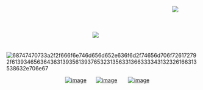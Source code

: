 

⠀⠀⠀⠀⠀⠀⠀⠀⠀⠀⠀⠀⠀⠀⠀⠀⠀⠀⠀⠀⠀⠀⠀⠀⠀⠀⠀⠀⠀⠀⠀  ⠀⠀⠀⠀⠀⠀⠀⠀⠀⠀⠀![](https://i.imgur.com/NhsT91j.png)

⠀⠀⠀⠀⠀⠀⠀⠀⠀⠀⠀⠀⠀⠀⠀⠀⠀⠀⠀⠀⠀⠀⠀⠀⠀⠀⠀⠀⠀⠀⠀⠀⠀⠀⠀⠀⠀⠀⠀⠀⠀⠀⠀⠀⠀⠀⠀⠀⠀⠀⠀⠀⠀⠀⠀⠀⠀⠀⠀⠀⠀⠀⠀⠀⠀⠀⠀⠀⠀⠀⠀⠀⠀⠀⠀⠀⠀⠀⠀⠀⠀⠀⠀⠀⠀⠀⠀⠀⠀⠀⠀⠀⠀⠀⠀⠀⠀⠀⠀⠀⠀⠀⠀⠀⠀⠀⠀⠀⠀⠀⠀⠀⠀⠀⠀⠀⠀⠀⠀⠀![](https://i.imgur.com/ktEi1Mq.png)
⠀⠀⠀⠀⠀⠀⠀⠀⠀⠀⠀⠀⠀⠀⠀⠀⠀⠀⠀⠀⠀⠀⠀⠀⠀⠀⠀⠀⠀⠀⠀⠀⠀⠀⠀⠀⠀⠀⠀  ⠀  ⠀  ⠀ ⠀⠀⠀⠀⠀⠀⠀⠀⠀⠀⠀⠀⠀⠀⠀⠀⠀⠀⠀⠀⠀⠀⠀⠀ ⠀⠀⠀⠀⠀⠀⠀⠀⠀⠀⠀⠀⠀![68747470733a2f2f666f6e746d656d652e636f6d2f74656d706f726172792f61393465636436313935613937653231356331366333343132326166313538632e706e67](https://github.com/scenemo/scenemo/assets/132171598/785e7240-35ba-4e8b-ad06-0a203f71d15f)


⠀⠀⠀⠀⠀⠀⠀⠀⠀⠀⠀⠀⠀⠀⠀[![image](https://github.com/scenemo/scenemo/assets/132171598/2d7de76c-50f5-4142-9de7-2cc79b0c8955)](https://rentry.co/disordertown)    ⠀⠀[![image](https://github.com/scenemo/scenemo/assets/132171598/fd6a386b-b97c-4497-a695-bd388666e41d)](https://rentry.co/jeffreyhoard)   ⠀⠀ [![image](https://github.com/scenemo/scenemo/assets/132171598/1863e320-f599-4b8e-84be-59378b002bc8)](https://rentry.co/spankies)





